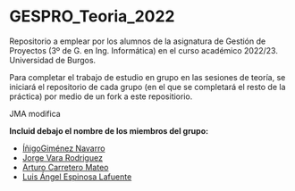 # GESPRO_Teoria_2022
Repositorio a emplear por los alumnos de la asignatura de Gestión de Proyectos (3º de G. en Ing. Informática) en el curso académico 2022/23. Universidad de Burgos.

Para completar el trabajo de estudio en grupo en las sesiones de teoría, se iniciará el repositorio de cada grupo (en el que se completará el resto de la práctica) por medio de un fork a este repositiorio.


JMA modifica

**Incluid debajo el nombre de los miembros del grupo:**
<ul>
<li><a href ="https://github.com/InigoGimenezNavarro">ÍñigoGiménez Navarro </a>
<br>
<li><a href="https://github.com/Varix2">Jorge Vara Rodriguez </a>
<br>
<li><a href="https://github.com/arturoCM99">Arturo Carretero Mateo</a>
<br>
<li><a href="https://github.com/fravian99">Luis Ángel Espinosa Lafuente </a>
 </ul>
